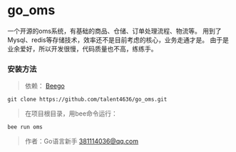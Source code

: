 # go_oms
一个开源的oms系统，有基础的商品、仓储、订单处理流程、物流等。
用到了Mysql、redis等存储技术，效率还不是目前考虑的核心，业务走通才是。
由于是业余爱好，所以开发很慢，代码质量也不高，练练手。

### 安装方法
>依赖：
[Beego](https://github.com/astaxie/beego.git "beego")
```
git clone https://github.com/talent4636/go_oms.git
```
>在项目根目录，用bee命令运行：
```
bee run oms
```

>作者：Go语言新手 381114036@qq.com